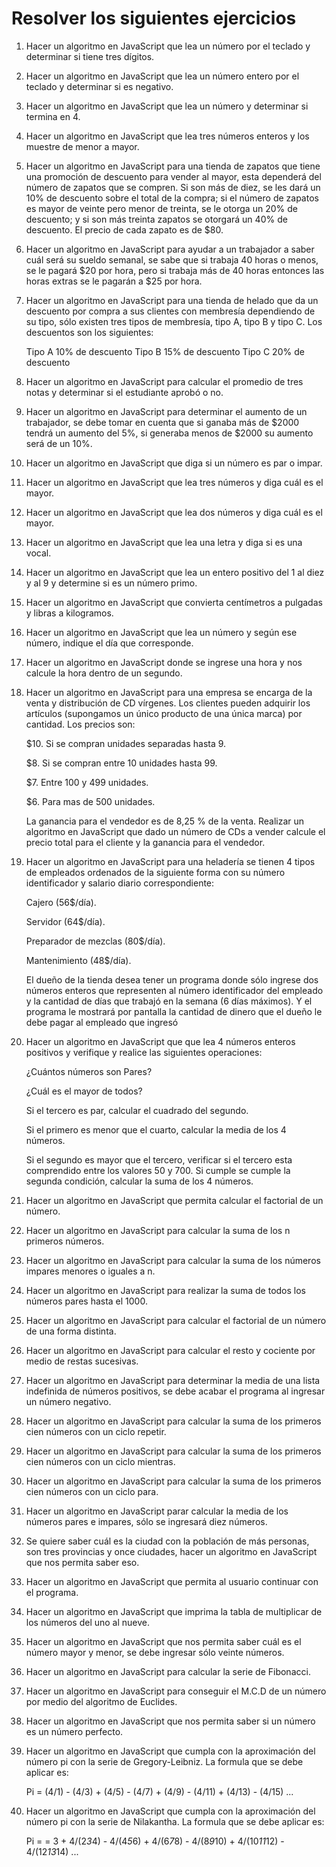 # Resolver los siguientes ejercicios

1. Hacer un algoritmo en JavaScript que lea un número por el teclado y determinar si tiene tres dígitos.

2. Hacer un algoritmo en JavaScript que lea un número entero por el teclado y determinar si es negativo.

3. Hacer un algoritmo en JavaScript que lea un número y determinar si termina en 4.

4. Hacer un algoritmo en JavaScript que lea tres números enteros y los muestre de menor a mayor.

5. Hacer un algoritmo en JavaScript para una tienda de zapatos que tiene una promoción de descuento para vender al mayor, esta dependerá del número de zapatos que se compren. Si son más de diez, se les dará un 10% de descuento sobre el total de la compra; si el número de zapatos es mayor de veinte pero menor de treinta, se le otorga un 20% de descuento; y si son más treinta zapatos se otorgará un 40% de descuento. El precio de cada zapato es de $80.

6. Hacer un algoritmo en JavaScript para ayudar a un trabajador a saber cuál será su sueldo semanal, se sabe que si trabaja 40 horas o menos, se le pagará $20 por hora, pero si trabaja más de 40 horas entonces las horas extras se le pagarán a $25 por hora.

7. Hacer un algoritmo en JavaScript para una tienda de helado que da un descuento por compra a sus clientes con membresía dependiendo de su tipo, sólo existen tres tipos de membresía, tipo A, tipo B y tipo C. Los descuentos son los siguientes:

   Tipo A 10% de descuento
   Tipo B 15% de descuento
   Tipo C 20% de descuento

8. Hacer un algoritmo en JavaScript para calcular el promedio de tres notas y determinar si el estudiante aprobó o no.

9. Hacer un algoritmo en JavaScript para determinar el aumento de un trabajador, se debe tomar en cuenta que si ganaba más de $2000 tendrá un aumento del 5%, si generaba menos de $2000 su aumento será de un 10%.

10. Hacer un algoritmo en JavaScript que diga si un número es par o impar.

11. Hacer un algoritmo en JavaScript que lea tres números y diga cuál es el mayor.

12. Hacer un algoritmo en JavaScript que lea dos números y diga cuál es el mayor.

13. Hacer un algoritmo en JavaScript que lea una letra y diga si es una vocal.

14. Hacer un algoritmo en JavaScript que lea un entero positivo del 1 al diez y al 9 y determine si es un número primo.

15. Hacer un algoritmo en JavaScript que convierta centímetros a pulgadas y libras a kilogramos.

16. Hacer un algoritmo en JavaScript que lea un número y según ese número, indique el día que corresponde.

17. Hacer un algoritmo en JavaScript donde se ingrese una hora y nos calcule la hora dentro de un segundo.

18. Hacer un algoritmo en JavaScript para una empresa se encarga de la venta y distribución de CD vírgenes. Los clientes pueden adquirir los artículos (supongamos un único producto de una única marca) por cantidad. Los precios son:

    $10. Si se compran unidades separadas hasta 9.

    $8. Si se compran entre 10 unidades hasta 99.

    $7. Entre 100 y 499 unidades.

    $6. Para mas de 500 unidades.

    La ganancia para el vendedor es de 8,25 % de la venta. Realizar un algoritmo en JavaScript que dado un número de CDs a vender calcule el precio total para el cliente y la ganancia para el vendedor.

19. Hacer un algoritmo en JavaScript para una heladería se tienen 4 tipos de empleados ordenados de la siguiente forma con su número identificador y salario diario correspondiente:

    Cajero (56$/día).

    Servidor (64$/día).

    Preparador de mezclas (80$/día).

    Mantenimiento (48$/día).

    El dueño de la tienda desea tener un programa donde sólo ingrese dos números enteros que representen al número identificador del empleado y la cantidad de días que trabajó en la semana (6 días máximos). Y el programa le mostrará por pantalla la cantidad de dinero que el dueño le debe pagar al empleado que ingresó

20. Hacer un algoritmo en JavaScript que que lea 4 números enteros positivos y verifique y realice las siguientes operaciones:

    ¿Cuántos números son Pares?

    ¿Cuál es el mayor de todos?

    Si el tercero es par, calcular el cuadrado del segundo.

    Si el primero es menor que el cuarto, calcular la media de los 4 números.

    Si el segundo es mayor que el tercero, verificar si el tercero esta comprendido entre los valores 50 y 700. Si cumple se cumple la segunda condición, calcular la suma de los 4 números.

21. Hacer un algoritmo en JavaScript que permita calcular el factorial de un número.

22. Hacer un algoritmo en JavaScript para calcular la suma de los n primeros números.

23. Hacer un algoritmo en JavaScript para calcular la suma de los números impares menores o iguales a n.

24. Hacer un algoritmo en JavaScript para realizar la suma de todos los números pares hasta el 1000.

25. Hacer un algoritmo en JavaScript para calcular el factorial de un número de una forma distinta.

26. Hacer un algoritmo en JavaScript para calcular el resto y cociente por medio de restas sucesivas.

27. Hacer un algoritmo en JavaScript para determinar la media de una lista indefinida de números positivos, se debe acabar el programa al ingresar un número negativo.

28. Hacer un algoritmo en JavaScript para calcular la suma de los primeros cien números con un ciclo repetir.

29. Hacer un algoritmo en JavaScript para calcular la suma de los primeros cien números con un ciclo mientras.

30. Hacer un algoritmo en JavaScript para calcular la suma de los primeros cien números con un ciclo para.

31. Hacer un algoritmo en JavaScript parar calcular la media de los números pares e impares, sólo se ingresará diez números.

32. Se quiere saber cuál es la ciudad con la población de más personas, son tres provincias y once ciudades, hacer un algoritmo en JavaScript que nos permita saber eso. 

33. Hacer un algoritmo en JavaScript que permita al usuario continuar con el programa.

34. Hacer un algoritmo en JavaScript que imprima la tabla de multiplicar de los números del uno al nueve.

35. Hacer un algoritmo en JavaScript que nos permita saber cuál es el número mayor y menor, se debe ingresar sólo veinte números.

36. Hacer un algoritmo en JavaScript para calcular la serie de Fibonacci.

37. Hacer un algoritmo en JavaScript para conseguir el M.C.D de un número por medio del algoritmo de Euclides.

38. Hacer un algoritmo en JavaScript que nos permita saber si un número es un número perfecto.

39. Hacer un algoritmo en JavaScript que cumpla con la aproximación del número pi con la serie de Gregory-Leibniz. La formula que se debe aplicar es:

    Pi = (4/1) - (4/3) + (4/5) - (4/7) + (4/9) - (4/11) + (4/13) - (4/15) ...

40. Hacer un algoritmo en JavaScript que cumpla con la aproximación del número pi con la serie de Nilakantha. La formula que se debe aplicar es:

    Pi = = 3 + 4/(2*3*4) - 4/(4*5*6) + 4/(6*7*8) - 4/(8*9*10) + 4/(10*11*12) - 4/(12*13*14) ...